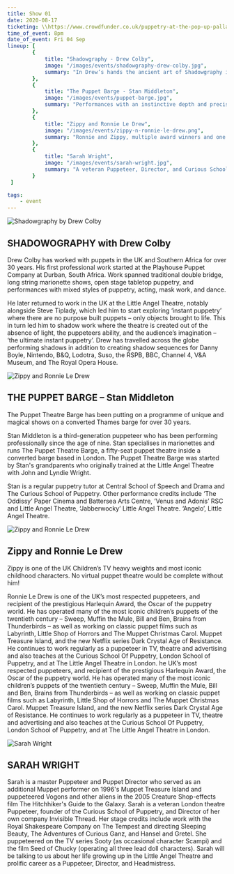 ```yaml
---
title: Show 01
date: 2020-08-17
ticketing: \\https://www.crowdfunder.co.uk/puppetry-at-the-pop-up-palladium
time_of_event: 8pm
date_of_event: Fri 04 Sep
lineup: [
        {
            title: "Shadowgraphy - Drew Colby",
            image: "/images/events/shadowgraphy-drew-colby.jpg",
            summary: "In Drew‘s hands the ancient art of Shadowgraphy is a source of comedy, beauty and wonder..." 
        },
        {
            title: "The Puppet Barge - Stan Middleton",
            image: "/images/events/puppet-barge.jpg",
            summary: "Performances with an instinctive depth and precision that is beautiful to behold..."
        },
        {
            title: "Zippy and Ronnie Le Drew",
            image: "/images/events/zippy-n-ronnie-le-drew.png",
            summary: "Ronnie and Zippy, multiple award winners and one the most iconic childhood characters..."
        },        
        {
            title: "Sarah Wright",
            image: "/images/events/sarah-wright.jpg",
            summary: "A veteran Puppeteer, Director, and Curious School Headmistress. Sarah will be talking about inspiration and her prolific career..."
        }
 ]

tags:
    - event
---
```


![Shadowgraphy by Drew Colby](/images/events/shadowgraphy-drew-colby.jpg)

## SHADOWOGRAPHY with Drew Colby

Drew Colby has worked with puppets in the UK and Southern Africa for over 30 years. His first professional work started at the Playhouse Puppet Company at Durban, South Africa. Work spanned traditional double bridge, long string marionette shows, open stage tabletop puppetry, and performances with mixed styles of puppetry, acting, mask work, and dance.
						
He later returned to work in the UK at the Little Angel Theatre, notably alongside Steve Tiplady, which led him to start exploring ‘instant puppetry’ where there are no purpose built puppets – only objects brought to life. This in turn led him to shadow work where the theatre is created out of the absence of light, the puppeteers ability, and the audience’s imagination – ‘the ultimate instant puppetry’.
Drew has travelled across the globe performing shadows in addition to creating shadow sequences for Danny Boyle, Nintendo, B&Q, Lodotra, Suso, the RSPB, BBC, Channel 4, V&A Museum, and The Royal Opera House.			



![Zippy and Ronnie Le Drew](/images/events/puppet-barge.jpg)

## THE PUPPET BARGE – Stan Middleton 

The Puppet Theatre Barge has been putting on a programme of unique and magical shows on a converted Thames barge for over 30 years.

Stan Middleton is a third-generation puppeteer who has been performing professionally since the age of nine. Stan specialises in marionettes and runs The Puppet Theatre Barge, a fifty-seat puppet theatre inside a converted barge based in London. The Puppet Theatre Barge was started by Stan's grandparents who originally trained at the Little Angel Theatre with John and Lyndie Wright.

Stan is a regular puppetry tutor at Central School of Speech and Drama and The Curious School of Puppetry. Other performance credits include ‘The Oddissy’ Paper Cinema and Battersea Arts Centre, ‘Venus and Adonis’ RSC and Little Angel Theatre, ‘Jabberwocky’ Little Angel Theatre. ‘Angelo’, Little Angel Theatre.



![Zippy and Ronnie Le Drew](/images/events/zippy-n-ronnie-le-drew.png)

## Zippy and Ronnie Le Drew
Zippy is one of the UK Children’s TV heavy weights and most iconic childhood characters. No virtual puppet theatre would be complete without him!
						
Ronnie Le Drew is one of the UK’s most respected puppeteers, and recipient of the prestigious Harlequin Award, the Oscar of the puppetry world. He has operated many of the most iconic children’s puppets of the twentieth century – Sweep, Muffin the Mule, Bill and Ben, Brains from Thunderbirds – as well as working on classic puppet films such as Labyrinth, Little Shop of Horrors and The Muppet Christmas Carol. Muppet Treasure Island, and the new Netflix series Dark Crystal Age of Resistance. He continues to work regularly as a puppeteer in TV, theatre and advertising and also teaches at the Curious School Of Puppetry, London School of Puppetry, and at The Little Angel Theatre in London.
he UK’s most respected puppeteers, and recipient of the prestigious Harlequin Award, the Oscar of the puppetry world. He has operated many of the most iconic children’s puppets of the twentieth century – Sweep, Muffin the Mule, Bill and Ben, Brains from Thunderbirds – as well as working on classic puppet films such as Labyrinth, Little Shop of Horrors and The Muppet Christmas Carol. Muppet Treasure Island, and the new Netflix series Dark Crystal Age of Resistance. He continues to work regularly as a puppeteer in TV, theatre and advertising and also teaches at the Curious School Of Puppetry, London School of Puppetry, and at The Little Angel Theatre in London.


![Sarah Wright](/images/events/sarah-wright.jpg)
## SARAH WRIGHT

Sarah is a master Puppeteer and Puppet Director who served as an additional Muppet performer on 1996's Muppet Treasure Island and puppeteered Vogons and other aliens in the 2005 Creature Shop-effects film The Hitchhiker's Guide to the Galaxy.
Sarah is a veteran London theatre Puppeteer, founder of the Curious School of Puppetry, and Director of her own company Invisible Thread. Her stage credits include work with the Royal Shakespeare Company on The Tempest and directing Sleeping Beauty, The Adventures of Curious Ganz, and Hansel and Gretel. She puppeteered on the TV series Sooty (as occasional character Scampi) and the film Seed of Chucky (operating all three lead doll characters).
Sarah will be talking to us about her life growing up in the Little Angel Theatre and prolific career as a Puppeteer, Director, and Headmistress. 